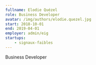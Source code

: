 ```yaml
---
fullname: Elodie Quézel
role: Business Developer
avatar: /img/authors/elodie.quezel.jpg
start: 2018-10-01
end: 2019-04-01
employer: admin/eig
startups:
    - signaux-faibles
---
```


Business Developer
